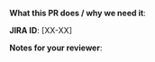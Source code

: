 <!-- !!!! README !!!! Please fill this out. -->
<!-- 
  Please follow the PR naming conventions: 
  https://outreach-io.atlassian.net/wiki/spaces/EN/pages/1902444645/Conventional+Commits
-->


<!-- A short description of what your PR does and what it solves. -->
**What this PR does / why we need it**: 

<!--- Block(jiraPrefix) --->
**JIRA ID**: [XX-XX]
<!--- EndBlock(jiraPrefix) --->

<!-- Notes that may be helpful for anyone reviewing this PR -->
**Notes for your reviewer**:

<!--- Block(custom) -->
<!--- EndBlock(custom) -->
